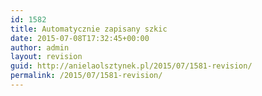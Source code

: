 ```yaml
---
id: 1582
title: Automatycznie zapisany szkic
date: 2015-07-08T17:32:45+00:00
author: admin
layout: revision
guid: http://anielaolsztynek.pl/2015/07/1581-revision/
permalink: /2015/07/1581-revision/
---
```

